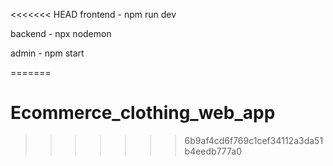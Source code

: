 <<<<<<< HEAD
frontend - npm run dev

backend - npx nodemon

admin - npm start

=======
# Ecommerce_clothing_web_app
>>>>>>> 6b9af4cd6f769c1cef34112a3da51b4eedb777a0
